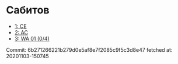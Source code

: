 # Сабитов
- [1: CE](1.md)
- [2: AC](2.md)
- [3: WA 01 (0/4)](3.md)

Commit: 6b271266221b279d0e5af8e7f2085c9f5c3d8e47
 fetched at: 20201103-150745
